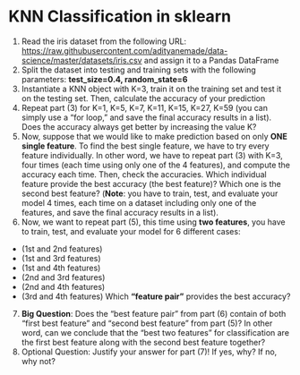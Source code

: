 # KNN Classification in sklearn
1. Read the iris dataset from the following URL:
https://raw.githubusercontent.com/adityanemade/data-science/master/datasets/iris.csv
and assign it to a Pandas DataFrame
2. Split the dataset into testing and training sets with the following parameters:
**test_size=0.4, random_state=6**
3. Instantiate a KNN object with K=3, train it on the training set and test it on the testing set.
Then, calculate the accuracy of your prediction
4. Repeat part (3) for K=1, K=5, K=7, K=11, K=15, K=27, K=59 (you can simply use a “for loop,”
and save the final accuracy results in a list). Does the accuracy always get better by
increasing the value K?
5. Now, suppose that we would like to make prediction based on only **ONE single feature**.
To find the best single feature, we have to try every feature individually. In other word,
we have to repeat part (3) with K=3, four times (each time using only one of the 4
features), and compute the accuracy each time. Then, check the accuracies.
Which individual feature provide the best accuracy (the best feature)? Which one is the
second best feature? (**Note**: you have to train, test, and evaluate your model 4 times,
each time on a dataset including only one of the features, and save the final accuracy
results in a list).
6. Now, we want to repeat part (5), this time using **two features**, you have to train, test, and evaluate your model for 6 different cases:
  - (1st and 2nd features)
  - (1st and 3rd features)
  - (1st and 4th features)
  - (2nd and 3rd features)
  - (2nd and 4th features)
  - (3rd and 4th features)
Which **“feature pair”** provides the best accuracy?
7. **Big Question**: Does the “best feature pair” from part (6) contain of both “first best feature”
and “second best feature” from part (5)? In other word, can we conclude that the “best
two features” for classification are the first best feature along with the second best feature
together?
8. Optional Question: Justify your answer for part (7)! If yes, why? If no, why not?
